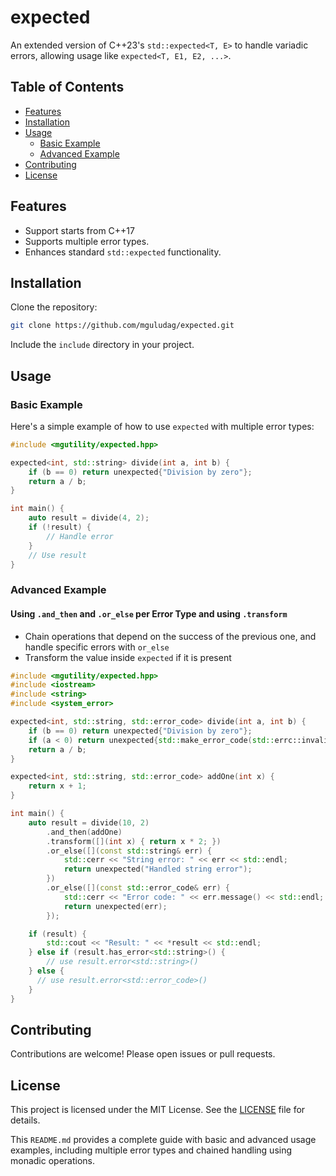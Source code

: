 # expected

An extended version of C++23's `std::expected<T, E>` to handle variadic errors, allowing usage like `expected<T, E1, E2, ...>`.

## Table of Contents
- [Features](#features)
- [Installation](#installation)
- [Usage](#usage)
  - [Basic Example](#basic-example)
  - [Advanced Example](#advanced-example)
- [Contributing](#contributing)
- [License](#license)

## Features
- Support starts from C++17
- Supports multiple error types.
- Enhances standard `std::expected` functionality.

## Installation
Clone the repository:
```sh
git clone https://github.com/mguludag/expected.git
```
Include the `include` directory in your project.

## Usage

### Basic Example
Here's a simple example of how to use `expected` with multiple error types:
```cpp
#include <mgutility/expected.hpp>

expected<int, std::string> divide(int a, int b) {
    if (b == 0) return unexpected{"Division by zero"};
    return a / b;
}

int main() {
    auto result = divide(4, 2);
    if (!result) {
        // Handle error
    }
    // Use result
}
```

### Advanced Example


#### Using `.and_then` and `.or_else` per Error Type and using `.transform`
* Chain operations that depend on the success of the previous one, and handle specific errors with `or_else`
* Transform the value inside `expected` if it is present
```cpp
#include <mgutility/expected.hpp>
#include <iostream>
#include <string>
#include <system_error>

expected<int, std::string, std::error_code> divide(int a, int b) {
    if (b == 0) return unexpected{"Division by zero"};
    if (a < 0) return unexpected{std::make_error_code(std::errc::invalid_argument)};
    return a / b;
}

expected<int, std::string, std::error_code> addOne(int x) {
    return x + 1;
}

int main() {
    auto result = divide(10, 2)
        .and_then(addOne)
        .transform([](int x) { return x * 2; })
        .or_else([](const std::string& err) {
            std::cerr << "String error: " << err << std::endl;
            return unexpected("Handled string error");
        })
        .or_else([](const std::error_code& err) {
            std::cerr << "Error code: " << err.message() << std::endl;
            return unexpected(err);
        });

    if (result) {
        std::cout << "Result: " << *result << std::endl;
    } else if (result.has_error<std::string>() {
        // use result.error<std::string>()
    } else {
      // use result.error<std::error_code>()
    }
}
```

## Contributing
Contributions are welcome! Please open issues or pull requests.

## License
This project is licensed under the MIT License. See the [LICENSE](LICENSE) file for details.

This `README.md` provides a complete guide with basic and advanced usage examples, including multiple error types and chained handling using monadic operations.
